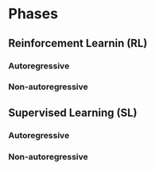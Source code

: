 # Phases

## Reinforcement Learnin (RL)

### Autoregressive

### Non-autoregressive

## Supervised Learning (SL)

### Autoregressive

### Non-autoregressive
